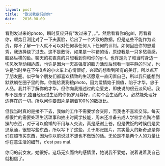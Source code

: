 ```yaml
---
layout: post
title:  "致说我敷衍的你"
date:   2016-08-09
---
```


<p>
看到发过来的photo，瞬时反应只有“发过来了。。”。然后看看你的girl，再看看你，顺势目测比对了一下夫妻脸，给出了一个大致的数据。但是这些不能作为谈资，你不了解一个人就不可以对任何事任何人下任何的评判。如何回应你的恩爱秀，我选择绕了过去。这不是敷衍，如果是一种错的话，原谅我是一只多愁善感，脑路纵横的鱼。聊天的初衷真的只想看到你和你的girl。也许是为了和当时身边一切风吹草动相适应，也许是因为一天高强度的脑力活动后想看一眼平静的时光，也许是当时坐在下午8点的小火车上心情很好，兴起的想看到所有的美好，所以点开了朋友圈。似乎每个朋友们都喜欢精致的生活愿意一直闲置自己，所以我只能想到默默躺在圈子里的你。你能给我狗粮photo，因为爱情始于颜值，陷于才华，忠于人品。我并不了解你的才华，但你向我描述过的恋爱史，即使说的很云淡风轻。我却不是孩子,独自经历过生活的你仍岁月静好，而每个会生活的人，必然能处理好边存在的一切。所以问你要图片是抱着100%的数据比。
</p>
<p>
但我当时真的是接不下去，我做的工作不需要学会交际，而我也不喜欢交际。每天都很忙的需要处理生活琐事和抽出时间学技能，周末还准备去成人学校学点陶冶情操的东西，对于可以偷懒的不用与人交流，真是感谢上苍。但是做饭的时候倒是灵思泉涌，很想写些东西，所以写下了这些。关于那张图片，其实最大的新奇点是你们在超市买东西，因为你以前说过不想也不做饭的话。无论是不是两个人的力量让你在意生活的细节，c‘est pas mal.
</p>
<p>
你问的前女友，她很好。这场无疾而终的感情里，她说我不爱她，说着说着我自己就相信了。
</p>
